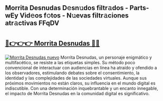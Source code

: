 ## Morrita Desnudas D𝚎sn𝚞dos filtr𝚊dos - Parts-wEy Vid𝚎os f𝚘tos - N𝚞evas filtr𝚊ciones atr𝚊ctivas FFqDV

# <h2><a href="http://mb05psd.tromn.icu/?c=Morrita+Desnudas">🔗👉👉👉 Morrita Desnudas 🔗🔗</a></h2>

[![Morrita Desnudas nuevo](https://i.imgur.com/pEAQMta.gif)](http://mb05psd.tromn.icu/?c=Morrita+Desnudas)
Morrita Desnudas, un personaje enigmático y multifacético, se resiste a las etiquetas simples. Su método poco convencional de interactuar con audiencias en línea ha atraído y ofendido a los observadores, estimulando debates sobre el consentimiento, la identidad y las complejidades de las sociedades virtuales. Aunque sus próximos movimientos no están claros, su influencia en el mundo digital es indiscutible. Con una determinación inquebrantable y un encanto innegable, el impacto de Morrita Desnudas en la comunidad digital es significativo.
